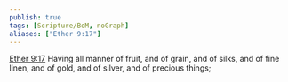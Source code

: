 ```yaml
---
publish: true
tags: [Scripture/BoM, noGraph]
aliases: ["Ether 9:17"]
---
```

[Ether 9:17](https://churchofjesuschrist.org/study/scriptures/bofm/ether/9?lang=eng&id=p17#p17) Having all manner of fruit, and of grain, and of silks, and of fine linen, and of gold, and of silver, and of precious things;

